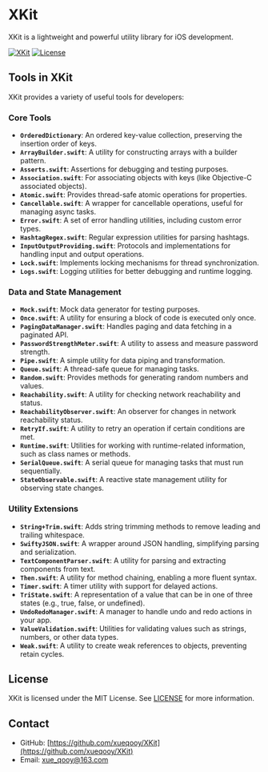 # XKit

XKit is a lightweight and powerful utility library for iOS development.

[![XKit](https://img.shields.io/badge/platform-iOS-blue)](https://github.com/xueqooy/XKit)
[![License](https://img.shields.io/badge/license-MIT-green)](https://opensource.org/licenses/MIT)

## Tools in XKit

XKit provides a variety of useful tools for developers:

### Core Tools

- **`OrderedDictionary`**: An ordered key-value collection, preserving the insertion order of keys.
- **`ArrayBuilder.swift`**: A utility for constructing arrays with a builder pattern.
- **`Asserts.swift`**: Assertions for debugging and testing purposes.
- **`Association.swift`**: For associating objects with keys (like Objective-C associated objects).
- **`Atomic.swift`**: Provides thread-safe atomic operations for properties.
- **`Cancellable.swift`**: A wrapper for cancellable operations, useful for managing async tasks.
- **`Error.swift`**: A set of error handling utilities, including custom error types.
- **`HashtagRegex.swift`**: Regular expression utilities for parsing hashtags.
- **`InputOutputProviding.swift`**: Protocols and implementations for handling input and output operations.
- **`Lock.swift`**: Implements locking mechanisms for thread synchronization.
- **`Logs.swift`**: Logging utilities for better debugging and runtime logging.

### Data and State Management

- **`Mock.swift`**: Mock data generator for testing purposes.
- **`Once.swift`**: A utility for ensuring a block of code is executed only once.
- **`PagingDataManager.swift`**: Handles paging and data fetching in a paginated API.
- **`PasswordStrengthMeter.swift`**: A utility to assess and measure password strength.
- **`Pipe.swift`**: A simple utility for data piping and transformation.
- **`Queue.swift`**: A thread-safe queue for managing tasks.
- **`Random.swift`**: Provides methods for generating random numbers and values.
- **`Reachability.swift`**: A utility for checking network reachability and status.
- **`ReachabilityObserver.swift`**: An observer for changes in network reachability status.
- **`RetryIf.swift`**: A utility to retry an operation if certain conditions are met.
- **`Runtime.swift`**: Utilities for working with runtime-related information, such as class names or methods.
- **`SerialQueue.swift`**: A serial queue for managing tasks that must run sequentially.
- **`StateObservable.swift`**: A reactive state management utility for observing state changes.

### Utility Extensions

- **`String+Trim.swift`**: Adds string trimming methods to remove leading and trailing whitespace.
- **`SwiftyJSON.swift`**: A wrapper around JSON handling, simplifying parsing and serialization.
- **`TextComponentParser.swift`**: A utility for parsing and extracting components from text.
- **`Then.swift`**: A utility for method chaining, enabling a more fluent syntax.
- **`Timer.swift`**: A timer utility with support for delayed actions.
- **`TriState.swift`**: A representation of a value that can be in one of three states (e.g., true, false, or undefined).
- **`UndoRedoManager.swift`**: A manager to handle undo and redo actions in your app.
- **`ValueValidation.swift`**: Utilities for validating values such as strings, numbers, or other data types.
- **`Weak.swift`**: A utility to create weak references to objects, preventing retain cycles.


## License

XKit is licensed under the MIT License. See [LICENSE](LICENSE) for more information.

## Contact

- GitHub: [https://github.com/xueqooy/XKit](https://github.com/xueqooy/XKit)
- Email: xue_qooy@163.com
